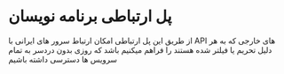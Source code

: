 # پل ارتباطی برنامه نویسان

از طریق این پل ارتباطی امکان ارتباط سرور های ایرانی با API های خارجی که به هر دلیل تحریم یا فیلتر شده هستند را فراهم میکنیم باشد که روزی بدون دردسر به تمام سرویس ها دسترسی داشته باشیم

